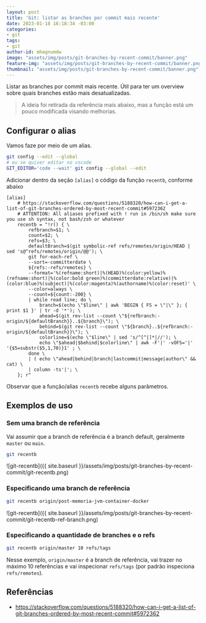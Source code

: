 ```yaml
---
layout: post
title: 'Git: listar as branches por commit mais recente'
date: 2023-01-18 16:18:34 -03:00
categories:
- git
tags:
- git
author-id: mhagnumdw
image: "assets/img/posts/git-branches-by-recent-commit/banner.png"
feature-img: "assets/img/posts/git-branches-by-recent-commit/banner.png"
thumbnail: "assets/img/posts/git-branches-by-recent-commit/banner.png"
---
```


Listar as branches por commit mais recente. Útil para ter um overview sobre quais branches estão mais desatualizadas.

<!--more-->

> A ideia foi retirada da referência mais abaixo, mas a função está um pouco modificada visando melhorias.

## Configurar o alias

Vamos faze por meio de um alias.

```bash
git config --edit --global
# ou se quiser editar no vscode
GIT_EDITOR='code --wait' git config --global --edit
```

Adicionar dentro da seção `[alias]` o código da função `recentb`, conforme abaixo

```config
[alias]
    # https://stackoverflow.com/questions/5188320/how-can-i-get-a-list-of-git-branches-ordered-by-most-recent-commit#5972362
    # ATTENTION: All aliases prefixed with ! run in /bin/sh make sure you use sh syntax, not bash/zsh or whatever
    recentb = "!r() { \
        refbranch=$1; \
        count=$2; \
        refs=$3; \
        defaultBranch=$(git symbolic-ref refs/remotes/origin/HEAD | sed 's@^refs/remotes/origin/@@'); \
        git for-each-ref \
        --sort=-committerdate \
        ${refs:-refs/remotes} \
        --format='%(refname:short)|%(HEAD)%(color:yellow)%(refname:short)|%(color:bold green)%(committerdate:relative)|%(color:blue)%(subject)|%(color:magenta)%(authorname)%(color:reset)' \
        --color=always \
        --count=${count:-200} \
        | while read line; do \
            branch=$(echo \"$line\" | awk 'BEGIN { FS = \"|\" }; { print $1 }' | tr -d '*'); \
            ahead=$(git rev-list --count \"${refbranch:-origin/${defaultBranch}}..${branch}\"); \
            behind=$(git rev-list --count \"${branch}..${refbranch:-origin/${defaultBranch}}\"); \
            colorline=$(echo \"$line\" | sed 's/^[^|]*|//'); \
            echo \"$ahead|$behind|$colorline\" | awk -F'|' -vOFS='|' '{$5=substr($5,1,70)}1' ; \
        done \
        | ( echo \"ahead|behind|branch|lastcommit|message|author\" && cat) \
        | column -ts'|'; \
    }; r"
```

Observar que a função/alias `recentb` recebe alguns parâmetros.

## Exemplos de uso

### Sem uma branch de referência

Vai assumir que a branch de referência é a branch default, geralmente `master` ou `main`.

```bash
git recentb
```

![git-recentb]({{ site.baseurl }}/assets/img/posts/git-branches-by-recent-commit/git-recentb.png)

### Especificando uma branch de referência

```bash
git recentb origin/post-memoria-jvm-container-docker
```

![git-recentb]({{ site.baseurl }}/assets/img/posts/git-branches-by-recent-commit/git-recentb-ref-branch.png)

### Especificando a quantidade de branches e o refs

```bash
git recentb origin/master 10 refs/tags
```

Nesse exemplo, `origin/master` é a branch de referência, vai trazer no máximo 10 referências e vai inspecionar `refs/tags` (por padrão inspeciona `refs/remotes`).

## Referências

- <https://stackoverflow.com/questions/5188320/how-can-i-get-a-list-of-git-branches-ordered-by-most-recent-commit#5972362>
